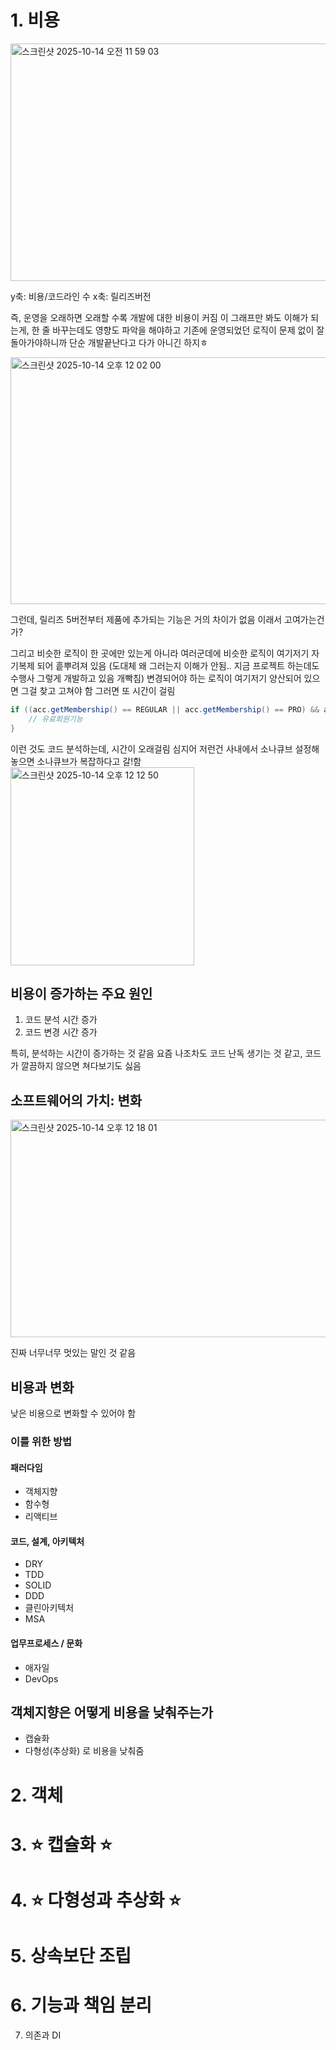 # 1. 비용

<img width="538" height="380" alt="스크린샷 2025-10-14 오전 11 59 03" src="https://github.com/user-attachments/assets/f74e057d-7d7e-4b84-85ec-1699f1ea054b" />

y축: 비용/코드라인 수
x축: 릴리즈버전

즉, 운영을 오래하면 오래할 수록 개발에 대한 비용이 커짐
이 그래프만 봐도 이해가 되는게, 한 줄 바꾸는데도 영향도 파악을 해야하고 기존에 운영되었던 로직이 문제 없이 잘 돌아가야하니까 단순 개발끝난다고 다가 아니긴 하지ㅎ

<img width="671" height="395" alt="스크린샷 2025-10-14 오후 12 02 00" src="https://github.com/user-attachments/assets/16f26739-bb41-4e5d-b909-70e37be83d90" />

그런데, 릴리즈 5버전부터 제품에 추가되는 기능은 거의 차이가 없음
이래서 고여가는건가?

그리고 비슷한 로직이 한 곳에만 있는게 아니라 여러군데에 비슷한 로직이 여기저기 자기복제 되어 흩뿌려져 있음 
(도대체 왜 그러는지 이해가 안됨.. 지금 프로젝트 하는데도 수행사 그렇게 개발하고 있음 개빡침)
변경되어야 하는 로직이 여기저기 양산되어 있으면 그걸 찾고 고쳐야 함
그러면 또 시간이 걸림

```java
if ((acc.getMembership() == REGULAR || acc.getMembership() == PRO) && acc.getExpDate().isAfter(now)) {
    // 유료회원기능
}
```
이런 것도 코드 분석하는데, 시간이 오래걸림
심지어 저런건 사내에서 소나큐브 설정해놓으면 소나큐브가 복잡하다고 갈!함
<img width="294" height="317" alt="스크린샷 2025-10-14 오후 12 12 50" src="https://github.com/user-attachments/assets/bfa393d4-8286-4be6-a5b5-e0c1a7ad6c82" />

## 비용이 증가하는 주요 원인
1. 코드 분석 시간 증가
2. 코드 변경 시간 증가

특히, 분석하는 시간이 증가하는 것  같음
요즘 나조차도 코드 난독 생기는 것 같고, 코드가 깔끔하지 않으면 쳐다보기도 싫음

## 소프트웨어의 가치: 변화

<img width="869" height="348" alt="스크린샷 2025-10-14 오후 12 18 01" src="https://github.com/user-attachments/assets/427f2a7a-c389-416b-9dde-d2a736a8cd7c" />

진짜 너무너무 멋있는 말인 것 같음

## 비용과 변화
낮은 비용으로 변화할 수 있어야 함

### 이를 위한 방법

#### 패러다임
- 객체지향
- 함수형
- 리액티브

#### 코드, 설계, 아키텍처
- DRY
- TDD
- SOLID
- DDD
- 클린아키텍처
- MSA

#### 업무프로세스 / 문화
- 애자일
- DevOps

## 객체지향은 어떻게 비용을 낮춰주는가
- 캡슐화
- 다형성(추상화)
로 비용을 낮춰줌

# 2. 객체 

# 3. ⭐️ 캡슐화 ⭐️

# 4. ⭐️ 다형성과 추상화 ⭐️

# 5. 상속보단 조립

# 6. 기능과 책임 분리
7. 의존과 DI

